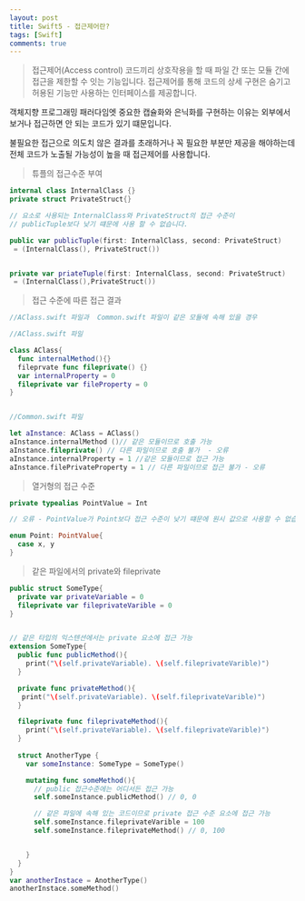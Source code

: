 ```yaml
---
layout: post
title: Swift5 - 접근제어란?
tags: [Swift]
comments: true
---
```




> 접근제어(Access control)
> 코드끼리 상호작용을 할 때 파일 간 또는 모듈 간에 접근을 제한할 수 잇는 기능입니다. 접근제어를 통해 코드의 상세 구현은 숨기고 허용된 기능만 사용하는 인터페이스를 제공합니다.

객체지향 프로그래밍 패러다임엣 중요한 캡슐화와 은닉화를 구현하는 이유는 외부에서 보거나 접근하면 안 되는 코드가 있기 떄문입니다.<br>

불필요한 접근으로 의도치 않은 결과를 초래하거나 꼭 필요한 부분만 제공을 해야하는데 전체 코드가 노출될 가능성이 높을 때 접근제어를 사용합니다.

> 튜플의 접근수준 부여

```swift
internal class InternalClass {}
private struct PrivateStruct{}

// 요소로 사용되는 InternalClass와 PrivateStruct의 접근 수준이
// publicTuple보다 낮기 떄문에 사용 할 수 없습니다.

public var publicTuple(first: InternalClass, second: PrivateStruct)
 = (InternalClass(), PrivateStruct())


private var priateTuple(first: InternalClass, second: PrivateStruct)
 = (InternalClass(),PrivateStruct())
```

> 접근 수준에 따른 접근 결과


```swift
//AClass.swift 파일과  Common.swift 파일이 같은 모듈에 속해 있을 경우

//AClass.swift 파일

class AClass{
  func internalMethod(){}
  fileprvate func fileprivate() {}
  var internalProperty = 0
  fileprivate var fileProperty = 0
}


//Common.swift 파일

let aInstance: AClass = AClass()
aInstance.internalMethod ()// 같은 모듈이므로 호출 가능
aInstance.fileprivate() // 다른 파일이므로 호출 불가  - 오류
aInstance.internalProperty = 1 //같은 모듈이므로 접근 가능
aInstance.filePrivateProperty = 1 // 다른 파일이므로 접근 불가 - 오류
```

> 열거형의 접근 수준

```swift
private typealias PointValue = Int

// 오류 - PointValue가 Point보다 접근 수준이 낮기 떄문에 원시 값으로 사용할 수 없습니다.

enum Point: PointValue{
  case x, y
}
```

> 같은 파일에서의 private와 fileprivate

```swift
public struct SomeType{
  private var privateVariable = 0
  fileprivate var fileprivateVarible = 0
}


// 같은 타입의 익스텐션에서는 private 요소에 접근 가능
extension SomeType{
  public func publicMethod(){
    print("\(self.privateVariable). \(self.fileprivateVarible)")
  }

  private func privateMethod(){
   print("\(self.privateVariable). \(self.fileprivateVarible)")
  }

  fileprivate func fileprivateMethod(){
    print("\(self.privateVariable). \(self.fileprivateVarible)")
  }
  
  struct AnotherType {
    var someInstance: SomeType = SomeType()

    mutating func someMethod(){
      // public 접근수준에는 어디서든 접근 가능
      self.someInstance.publicMethod() // 0, 0

      // 같은 파일에 속해 있는 코드이므로 private 접근 수준 요소에 접근 가능
      self.someInstance.fileprivateVarible = 100
      self.someInstance.fileprivateMethod() // 0, 100


    }
  }
}
var anotherInstace = AnotherType()
anotherInstace.someMethod()
```

